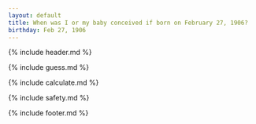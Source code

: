 ```yaml
---
layout: default
title: When was I or my baby conceived if born on February 27, 1906?
birthday: Feb 27, 1906
---
```


{% include header.md %}

{% include guess.md %}

{% include calculate.md %}

{% include safety.md %}

{% include footer.md %}



